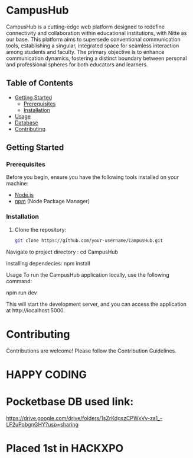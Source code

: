 # CampusHub

CampusHub is a cutting-edge web platform designed to redefine connectivity and collaboration within educational institutions, with Nitte as our base. This platform aims to supersede conventional communication tools, establishing a singular, integrated space for seamless interaction among students and faculty. The primary objective is to enhance communication dynamics, fostering a distinct boundary between personal and professional spheres for both educators and learners.

## Table of Contents

- [Getting Started](#getting-started)
  - [Prerequisites](#prerequisites)
  - [Installation](#installation)
- [Usage](#usage)
- [Database](#database)
- [Contributing](#contributing)


## Getting Started

### Prerequisites

Before you begin, ensure you have the following tools installed on your machine:

- [Node.js](https://nodejs.org/)
- [npm](https://www.npmjs.com/) (Node Package Manager)

### Installation

1. Clone the repository:

   ```bash
   git clone https://github.com/your-username/CampusHub.git
Navigate to project directory :
cd CampusHub

installing dependecies:
npm install

Usage
To run the CampusHub application locally, use the following command:


npm run dev

This will start the development server, and you can access the application at http://localhost:5000.

# Contributing
Contributions are welcome! Please follow the Contribution Guidelines.



# HAPPY CODING


# Pocketbase DB used link:
https://drive.google.com/drive/folders/1sZrKdgszCPWxVy-za1_-LF2uPobgnGHY?usp=sharing

# Placed 1st in HACKXPO

















